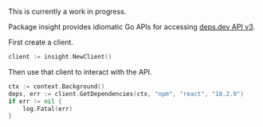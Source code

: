 This is currently a work in progress.

Package insight provides idiomatic Go APIs for accessing [deps.dev API v3](https://docs.deps.dev/api/v3/).

First create a client.

```go
client := insight.NewClient()
```

Then use that client to interact with the API.

```go
ctx := context.Background()
deps, err := client.GetDependencies(ctx, "npm", "react", "18.2.0")
if err != nil {
    log.Fatal(err)
}
```